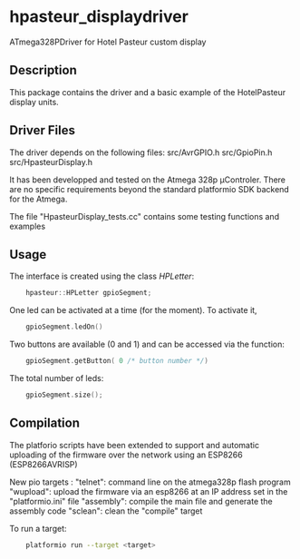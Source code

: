 # hpasteur_displaydriver
ATmega328PDriver for Hotel Pasteur custom display

## Description

This package contains the driver and a basic example of the HotelPasteur display units.

## Driver Files
The driver depends on the following files:
src/AvrGPIO.h
src/GpioPin.h
src/HpasteurDisplay.h

It has been developped and tested on the Atmega 328p µControler.
There are no specific requirements beyond the standard platformio SDK backend for the Atmega.

The file "HpasteurDisplay_tests.cc" contains some testing functions and examples

## Usage

The interface is created using the class *HPLetter*:
```c++
    hpasteur::HPLetter gpioSegment;
```

One led can be activated at a time (for the moment). To activate it,
```c++
    gpioSegment.ledOn()
```

Two buttons are available (0 and 1) and can be accessed via the function:
```c++
    gpioSegment.getButton( 0 /* button number */)
```

The total number of leds:
```c++
    gpioSegment.size();
```

## Compilation
The platforio scripts have been extended to support and automatic uploading of the firmware over the network using an ESP8266 (ESP8266AVRISP)

New pio targets :
 "telnet":   command line on the atmega328p flash program
 "wupload":  upload the firmware via an esp8266 at an IP address set in the "platformio.ini" file
 "assembly": compile the main file and generate the assembly code
 "sclean":   clean the "compile" target

To run a target:
```bash
    platformio run --target <target>
```
